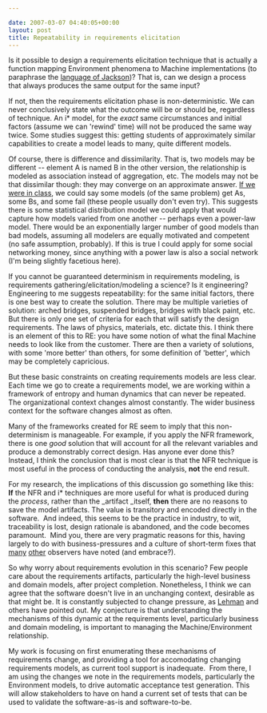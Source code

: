 ```yaml
---

date: 2007-03-07 04:40:05+00:00
layout: post
title: Repeatability in requirements elicitation
---
```


Is it possible to design a requirements elicitation technique that is actually a function mapping Environment phenomena to Machine implementations (to paraphrase the [language of Jackson](http://mcs.open.ac.uk/mj665/topics.html#ReqSpecs))?  That is, can we design a process that always produces the same output for the same input?

If not, then the requirements elicitation phase is non-deterministic. We can never conclusively state what the outcome will be or should be, regardless of technique. An i* model, for the *exact* same circumstances and initial factors (assume we can 'rewind' time) will not be produced the same way twice. Some studies suggest this: getting students of approximately similar capabilities to create a model leads to many, quite different models.

Of course, there is difference and dissimilarity. That is, two models may be different -- element A is named B in the other version, the relationship is modeled as association instead of aggregation, etc. The models may not be that dissimilar though: they may converge on an approximate answer. [If we were in class](http://www.bibsonomy.org/bibtex/28847a3292cad24c0f0c2cebcd08b4e48/neilernst), we could say some models (of the same problem) get As, some Bs, and some fail (these people usually don't even try). This suggests there is some statistical distribution model we could apply that would capture how models varied from one another -- perhaps even a power-law model. There would be an exponentially larger number of good models than bad models, assuming all modelers are equally motivated and competent (no safe assumption, probably). If this is true I could apply for some social networking money, since anything with a power law is also a social network (I'm being slightly facetious here).

If you cannot be guaranteed determinism in requirements modeling, is requirements gathering/elicitation/modeling a science? Is it engineering? Engineering to me suggests repeatability: for the same initial factors, there is one best way to create the solution. There may be multiple varieties of solution: arched bridges, suspended bridges, bridges with black paint, etc.  But there is only one set of criteria for each that will satisfy the design requirements.  The laws of physics, materials, etc. dictate this. I think there is an element of this to RE: you have some notion of what the final Machine needs to look like from the customer. There are then a variety of solutions, with some 'more better' than others, for some definition of 'better', which may be completely capricious.

But these basic constraints on creating requirements models are less clear. Each time we go to create a requirements model, we are working within a framework of entropy and human dynamics that can never be repeated. The organizational context changes almost constantly. The wider business context for the software changes almost as often.

Many of the frameworks created for RE seem to imply that this non-determinism is manageable. For example, if you apply the NFR framework, there is one _good_ solution that will account for all the relevant variables and produce a demonstrably correct design.  Has anyone ever done this? Instead, I think the conclusion that is most clear is that the NFR technique is most useful in the process of conducting the analysis, **not** the end result.

For my research, the implications of this discussion go something like this: **If** the NFR and i* techniques are more useful for what is produced during the _process_, rather than the _artifact _itself, **then** there are no reasons to save the model artifacts. The value is transitory and encoded directly in the software.  And indeed, this seems to be the practice in industry, to wit, traceability is lost, design rationale is abandoned, and the code becomes paramount.  Mind you, there are very pragmatic reasons for this, having largely to do with business-pressures and a culture of short-term fixes that [many](http://codecraft.info/index.php/archives/70/) [other](http://www.codinghorror.com/blog/archives/000801.html) observers have noted (and embrace?).

So why worry about requirements evolution in this scenario? Few people care about the requirements artifacts, particularly the high-level business and domain models, after project completion. Nonetheless, I think we can agree that the software doesn't live in an unchanging context, desirable as that might be. It is constantly subjected to change pressure, as [Lehman](http://www.bibsonomy.org/bibtex/2e934d1b5f72ebaba1ad140d89fc35a40/neilernst) and others have pointed out. My conjecture is that understanding the mechanisms of this dynamic at the requirements level, particularly business and domain modeling, is important to managing the Machine/Environment relationship.

My work is focusing on first enumerating these mechanisms of requirements change, and providing a tool for accomodating changing requirements models, as current tool support is inadequate.  From there, I am using the changes we note in the requirements models, particularly the Environment models, to drive automatic acceptance test generation. This will allow stakeholders to have on hand a current set of tests that can be used to validate the software-as-is and software-to-be.
